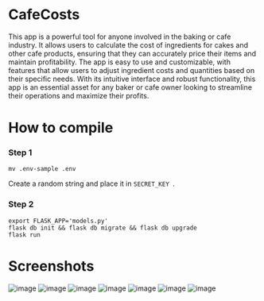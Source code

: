 # CafeCosts
This app is a powerful tool for anyone involved in the baking or cafe industry. It allows users to calculate the cost of ingredients for cakes and other cafe products, ensuring that they can accurately price their items and maintain profitability. The app is easy to use and customizable, with features that allow users to adjust ingredient costs and quantities based on their specific needs. With its intuitive interface and robust functionality, this app is an essential asset for any baker or cafe owner looking to streamline their operations and maximize their profits.

# How to compile
### Step 1
```
mv .env-sample .env
```
Create a random string and place it in `SECRET_KEY `.
### Step 2
```
export FLASK_APP='models.py'
flask db init && flask db migrate && flask db upgrade
flask run
```

# Screenshots
![image](https://github.com/mohamadkhalaj/CafeCosts/assets/62938359/d7aed1cc-fe4d-43f9-8016-913eaddccad7)
![image](https://github.com/mohamadkhalaj/CafeCosts/assets/62938359/20f9abc7-2ab1-41cc-abf4-a022cfc64d55)
![image](https://github.com/mohamadkhalaj/CafeCosts/assets/62938359/14ab1cc9-7dbf-476a-bc53-dc83b34eb791)
![image](https://github.com/mohamadkhalaj/CafeCosts/assets/62938359/a8730416-e9be-41c4-a02a-299996fffbdf)
![image](https://github.com/mohamadkhalaj/CafeCosts/assets/62938359/20d36fb3-dc7f-42a2-b2ae-9ead60635879)
![image](https://github.com/mohamadkhalaj/CafeCosts/assets/62938359/5dd914c1-964c-4aa0-a82d-00ef72f9f933)
![image](https://github.com/mohamadkhalaj/CafeCosts/assets/62938359/f7d20e57-de96-4e58-a71c-3cb2f2e1014c)
